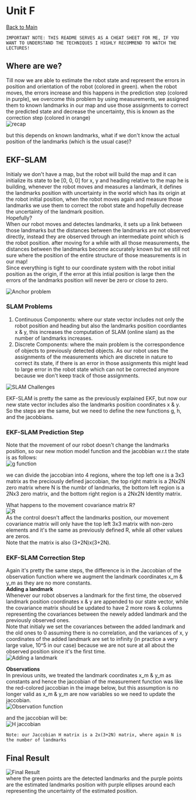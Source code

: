 # Unit F

[Back to Main](../README.md)  

`IMPORTANT NOTE: THIS README SERVES AS A CHEAT SHEET FOR ME, IF YOU WANT TO UNDERSTAND THE TECHNIQUES I HIGHLY RECOMMEND TO WATCH THE LECTURES!`

## Where are we?

Till now we are able to estimate the robot state and represent the errors in position and orientation of the robot (colored in green). when the robot moves, the errors increase and this happens in the prediction step (colored in purple), we overcome this problem by using measurements, we assigned them to known landmarks in our map and use those assignments to correct the predicted state and decrease the uncertainty, this is known as the correction step (colored in orange)  
![recap](assets/recap.png)

but this depends on known landmarks, what if we don't know the actual position of the landmarks (which is the usual case)?

## EKF-SLAM

Initialy we don't have a map, but the robot will build the map and it can initialize its state to be [0, 0, 0] for x, y and heading relative to the map he is building, whenever the robot moves and measures a landmark, it defines the landmarks position with uncertainty in the world which has its origin at the robot initial position, when the robot moves again and measure those landmarks we use them to correct the robot state and hopefully decrease the uncertainty of the landmark position.  
Hopefully?  
When our robot moves and detectes landmarks, it sets up a link between those landmarks but the distances between the landmarks are not observed directly, instead they are observed through an intermediate point which is the robot position. after moving for a while with all those measurements, the distances between the landmarks become accurately known but we still not sure where the position of the entire structure of those measurements is in our map!  
Since everything is tight to our coordinate system with the robot initial position as the origin, if the error at this intial position is large then the errors of the landmarks position will never be zero or close to zero.  

![Anchor problem](assets/anchor_problem.png)  

### SLAM Problems

1. Continuous Components: where our state vector includes not only the robot position and heading but also the landmarks position coordiantes x & y, this increases the computation of SLAM (online slam) as the number of landmarks increases.  
2. Discrete Components: where the main problem is the correspondence of objects to previously detected objects. As our robot uses the assignments of the measurements which are discrete in nature to correct its state, if there is an error in those assignments this might lead to large error in the robot state which can not be corrected anymore because we don't keep track of those assignments.  

![SLAM Challenges](assets/SLAM_Problems.png)  

EKF-SLAM is pretty the same as the previously explained EKF, but now our new state vector includes also the landmarks position coordinates x & y.  
So the steps are the same, but we need to define the new functions g, h, and the jacobbians.  

### EKF-SLAM Prediction Step

Note that the movement of our robot doesn't change the landmarks position, so our new motion model function and the jacobbian w.r.t the state is as follows:  
![g function](assets/g_function.png)  

we can divide the jaccobian into 4 regions, where the top left one is a 3x3 matrix as the preciously defined jaccobian, the top right matrix is a 2Nx2N zero matrix where N is the numbr of landmarks, the bottom left region is a 2Nx3 zero matrix, and the bottom right region is a 2Nx2N Identity matrix.  

What happens to the movement covariance matrix R?  
![R](assets/R_t.png)  
As the control doesn't affect the landmarks position, our movement covariance matrix will only have the top left 3x3 matrix with non-zero elements and it's the same as previously defined R, while all other values are zeros.  
Note that the matrix is also (3+2N)x(3+2N).  

### EKF-SLAM Correction Step

Again it's pretty the same steps, the difference is in the Jaccobian of the observation function where we augment the landmark coordinates x_m & y_m as they are no more constants.  
**Adding a landmark**  
Whenever our robot observes a landmark for the first time, the observed landmark position coordinates x & y are appended to our state vector, while the covariance matrix should be updated to have 2 more rows & columns representing the covariances between the newely added landmark and the previously observed ones.  
Note that initialy we set the covariances between the added landmark and the old ones to 0 assuming there is no correlation, and the variances of x, y coordinates of the added landmark are set to infinity (in practice a very large value, 10^5 in our case) because we are not sure at all about the observed position since it's the first time.  
![Adding a landmark](assets/adding_landmark.png)  

**Observations**  
In previous units, we treated the landmark coordinates x_m & y_m as constants and hence the jaccobian of the measurement function was like the red-colored jaccobian in the image below, but this assumption is no longer valid as x_m & y_m are now variables so we need to update the jaccobian.  
![Observation function](assets/observation_function.png)

and the jaccobian will be:  
![H jaccobian](assets/H_Jaccobian.png)

`Note: our Jaccobian H matrix is a 2x(3+2N) matrix, where again N is the number of landmarks`  

## Final Result

![Final Result](assets/final_result.png)  
where the green points are the detected landmarks and the purple points are the estimated landmarks position with purple ellipses around each representing the uncertainty of the estimated position.  
